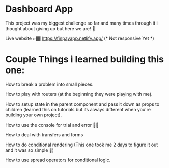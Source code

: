 # Dashboard App 
This project was my biggest challenge so far and many times through it i thought about giving up but here we are! 🥳

Live website 👉🏾 https://finpayapp.netlify.app/ (* Not responsive Yet *)

# Couple Things i learned building this one: 
How to break a problem into small pieces.

How to play with routers (at the beginning they were playing with me).

How to setup state in the parent component and pass it down as props to children (learned this on tutorials but its always different when you're building your own project).

How to use the console for trial and error 👌🏽

How to deal with transfers and forms

How to do conditional rendering (This one took me 2 days to figure it out and it was so simple 🥲)

How to use spread operators for conditional logic.
